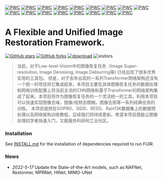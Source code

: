 [![PWC](https://img.shields.io/endpoint.svg?url=https://paperswithcode.com/badge/simple-baselines-for-image-restoration/image-deblurring-on-gopro)](https://paperswithcode.com/sota/image-deblurring-on-gopro?p=simple-baselines-for-image-restoration)
[![PWC](https://img.shields.io/endpoint.svg?url=https://paperswithcode.com/badge/simple-baselines-for-image-restoration/image-denoising-on-sidd)](https://paperswithcode.com/sota/image-denoising-on-sidd?p=simple-baselines-for-image-restoration)
[![PWC](https://img.shields.io/endpoint.svg?url=https://paperswithcode.com/badge/maxim-multi-axis-mlp-for-image-processing/deblurring-on-hide-trained-on-gopro)](https://paperswithcode.com/sota/deblurring-on-hide-trained-on-gopro?p=maxim-multi-axis-mlp-for-image-processing)
[![PWC](https://img.shields.io/endpoint.svg?url=https://paperswithcode.com/badge/vrt-a-video-restoration-transformer/deblurring-on-reds)](https://paperswithcode.com/sota/deblurring-on-reds?p=vrt-a-video-restoration-transformer)
[![PWC](https://img.shields.io/endpoint.svg?url=https://paperswithcode.com/badge/restormer-efficient-transformer-for-high/single-image-deraining-on-rain100h)](https://paperswithcode.com/sota/single-image-deraining-on-rain100h?p=restormer-efficient-transformer-for-high)
[![PWC](https://img.shields.io/endpoint.svg?url=https://paperswithcode.com/badge/restormer-efficient-transformer-for-high/single-image-deraining-on-rain100l)](https://paperswithcode.com/sota/single-image-deraining-on-rain100l?p=restormer-efficient-transformer-for-high)
[![PWC](https://img.shields.io/endpoint.svg?url=https://paperswithcode.com/badge/restormer-efficient-transformer-for-high/single-image-deraining-on-test100)](https://paperswithcode.com/sota/single-image-deraining-on-test100?p=restormer-efficient-transformer-for-high)
[![PWC](https://img.shields.io/endpoint.svg?url=https://paperswithcode.com/badge/restormer-efficient-transformer-for-high/single-image-deraining-on-test1200)](https://paperswithcode.com/sota/single-image-deraining-on-test1200?p=restormer-efficient-transformer-for-high)
[![PWC](https://img.shields.io/endpoint.svg?url=https://paperswithcode.com/badge/restormer-efficient-transformer-for-high/single-image-deraining-on-test2800)](https://paperswithcode.com/sota/single-image-deraining-on-test2800?p=restormer-efficient-transformer-for-high)
[![PWC](https://img.shields.io/endpoint.svg?url=https://paperswithcode.com/badge/nafssr-stereo-image-super-resolution-using/stereo-image-super-resolution-on-flickr1024-1)](https://paperswithcode.com/sota/stereo-image-super-resolution-on-flickr1024-1?p=nafssr-stereo-image-super-resolution-using)
[![PWC](https://img.shields.io/endpoint.svg?url=https://paperswithcode.com/badge/nafssr-stereo-image-super-resolution-using/stereo-image-super-resolution-on-flickr1024-2)](https://paperswithcode.com/sota/stereo-image-super-resolution-on-flickr1024-2?p=nafssr-stereo-image-super-resolution-using)
[![PWC](https://img.shields.io/endpoint.svg?url=https://paperswithcode.com/badge/nafssr-stereo-image-super-resolution-using/stereo-image-super-resolution-on-kitti2012-2x-1)](https://paperswithcode.com/sota/stereo-image-super-resolution-on-kitti2012-2x-1?p=nafssr-stereo-image-super-resolution-using)
[![PWC](https://img.shields.io/endpoint.svg?url=https://paperswithcode.com/badge/nafssr-stereo-image-super-resolution-using/stereo-image-super-resolution-on-kitti2012-4x)](https://paperswithcode.com/sota/stereo-image-super-resolution-on-kitti2012-4x?p=nafssr-stereo-image-super-resolution-using)
[![PWC](https://img.shields.io/endpoint.svg?url=https://paperswithcode.com/badge/nafssr-stereo-image-super-resolution-using/stereo-image-super-resolution-on-kitti2015-2x)](https://paperswithcode.com/sota/stereo-image-super-resolution-on-kitti2015-2x?p=nafssr-stereo-image-super-resolution-using)
[![PWC](https://img.shields.io/endpoint.svg?url=https://paperswithcode.com/badge/nafssr-stereo-image-super-resolution-using/stereo-image-super-resolution-on-kitti2015-4x)](https://paperswithcode.com/sota/stereo-image-super-resolution-on-kitti2015-4x?p=nafssr-stereo-image-super-resolution-using)
[![PWC](https://img.shields.io/endpoint.svg?url=https://paperswithcode.com/badge/nafssr-stereo-image-super-resolution-using/stereo-image-super-resolution-on-middlebury-1)](https://paperswithcode.com/sota/stereo-image-super-resolution-on-middlebury-1?p=nafssr-stereo-image-super-resolution-using)
[![PWC](https://img.shields.io/endpoint.svg?url=https://paperswithcode.com/badge/nafssr-stereo-image-super-resolution-using/stereo-image-super-resolution-on-middlebury)](https://paperswithcode.com/sota/stereo-image-super-resolution-on-middlebury?p=nafssr-stereo-image-super-resolution-using)

# A Flexible and Unified Image Restoration Framework. 

[![GitHub stars](https://img.shields.io/github/stars/murufeng/FUIR.svg?style=social&label=Stars)](https://github.com/murufeng/FUIR)
[![GitHub forks](https://img.shields.io/github/forks/murufeng/FUIR.svg?style=social&label=Forks)](https://github.com/murufeng/FUIR)
[![download](https://img.shields.io/github/downloads/murufeng/FUIR/total.svg)](https://github.com/murufeng/FUIR/releases) 
![visitors](https://visitor-badge.glitch.me/badge?page_id=murufeng/FUIR)

> 当前，对于Low-level-Vision中的图像恢复任务（Image Super-resolution, Image Denoising, Image Deblurring等) 已经出现了很多优秀实用的工具包。 
>但是，对于去年出现的一系列Transformer网络架构还没有一个统一的项目将它集成起来，本项目主要在具体图像恢复任务的数据处理和网络训练配置上将当前主流的CNN网络和基于Transformer的网络架构集成了起来。本项目将作为图像恢复任务的一个灵活统一的工具。利用本项目可以快速实现图像去噪，图像/视频去模糊，图像去雨等一系列经典任务的训练。 
>本项目提供在GOPRO、SIDD、REDS、Rain13K数据集上的数据预处理以及网络架构训练教程，后续我们将持续更新。希望本项目既能让图像处理初学者快速入门，又能服务科研和工业社区。

### Installation

See [INSTALL.md](https://github.com/murufeng/FUIR/blob/main/INSTALL.md) for the installation of dependencies required to run FUIR.


### News
 * *2022-5-17* Update the State-of-the-Art models, such as NAFNet, Restormer, MPRNet, HINet, MIMO-UNet



